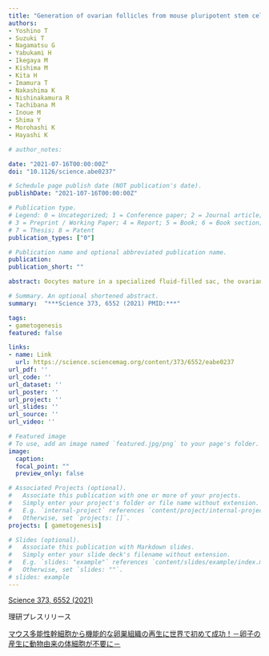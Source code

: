 ```yaml
---
title: "Generation of ovarian follicles from mouse pluripotent stem cells"
authors:
- Yoshino T
- Suzuki T
- Nagamatsu G
- Yabukami H
- Ikegaya M
- Kishima M
- Kita H
- Imamura T
- Nakashima K
- Nishinakamura R
- Tachibana M
- Inoue M
- Shima Y
- Morohashi K
- Hayashi K

# author_notes:

date: "2021-07-16T00:00:00Z"
doi: "10.1126/science.abe0237"

# Schedule page publish date (NOT publication's date).
publishDate: "2021-107-16T00:00:00Z"

# Publication type.
# Legend: 0 = Uncategorized; 1 = Conference paper; 2 = Journal article;
# 3 = Preprint / Working Paper; 4 = Report; 5 = Book; 6 = Book section;
# 7 = Thesis; 8 = Patent
publication_types: ["0"]

# Publication name and optional abbreviated publication name.
publication:
publication_short: ""

abstract: Oocytes mature in a specialized fluid-filled sac, the ovarian follicle, which provides signals needed for meiosis and germ cell growth. Methods have been developed to generate functional oocytes from pluripotent stem cell–derived primordial germ cell–like cells (PGCLCs) when placed in culture with embryonic ovarian somatic cells. In this study, we developed culture conditions to recreate the stepwise differentiation process from pluripotent cells to fetal ovarian somatic cell–like cells (FOSLCs). When FOSLCs were aggregated with PGCLCs derived from mouse embryonic stem cells, the PGCLCs entered meiosis to generate functional oocytes capable of fertilization and development to live offspring. Generating functional mouse oocytes in a reconstituted ovarian environment provides a method for in vitro oocyte production and follicle generation for a better understanding of mammalian reproduction.

# Summary. An optional shortened abstract.
summary:  "***Science 373, 6552 (2021) PMID:***"

tags:
- gametogenesis
featured: false

links:
- name: Link
  url: https://science.sciencemag.org/content/373/6552/eabe0237
url_pdf: ''
url_code: ''
url_dataset: ''
url_poster: ''
url_project: ''
url_slides: ''
url_source: ''
url_video: ''

# Featured image
# To use, add an image named `featured.jpg/png` to your page's folder. 
image:
  caption:
  focal_point: ""
  preview_only: false

# Associated Projects (optional).
#   Associate this publication with one or more of your projects.
#   Simply enter your project's folder or file name without extension.
#   E.g. `internal-project` references `content/project/internal-project/index.md`.
#   Otherwise, set `projects: []`.
projects: [ gametogenesis]

# Slides (optional).
#   Associate this publication with Markdown slides.
#   Simply enter your slide deck's filename without extension.
#   E.g. `slides: "example"` references `content/slides/example/index.md`.
#   Otherwise, set `slides: ""`.
# slides: example
---
```

[Science 373, 6552 (2021)](https://science.sciencemag.org/content/373/6552/eabe0237)

理研プレスリリース

[マウス多能性幹細胞から機能的な卵巣組織の再生に世界で初めて成功！－卵子の産生に動物由来の体細胞が不要に－](https://www.riken.jp/press/2021/20210716_1/index.html)
